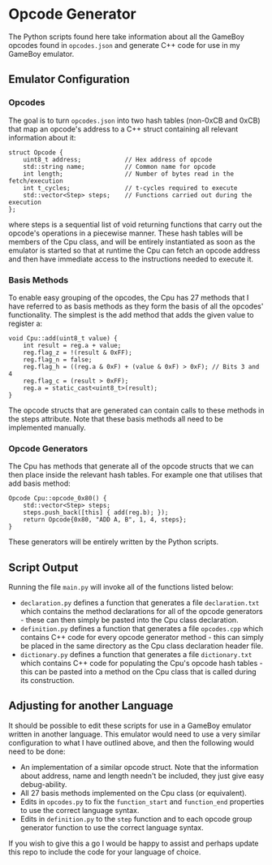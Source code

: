 # Opcode Generator
The Python scripts found here take information about all the GameBoy opcodes found in `opcodes.json` and generate C++ code for use in my GameBoy emulator.

## Emulator Configuration

### Opcodes
The goal is to turn `opcodes.json` into two hash tables (non-0xCB and 0xCB) that map an opcode's address to a C++ struct containing all relevant information about it:
```
struct Opcode {
    uint8_t address;            // Hex address of opcode
    std::string name;           // Common name for opcode
    int length;                 // Number of bytes read in the fetch/execution
    int t_cycles;               // t-cycles required to execute
    std::vector<Step> steps;    // Functions carried out during the execution
};
```
where steps is a sequential list of void returning functions that carry out the opcode's operations in a piecewise manner. These hash tables will be members of the Cpu class, and will be entirely instantiated as soon as the emulator is started so that at runtime the Cpu can fetch an opcode address and then have immediate access to the instructions needed to execute it.

### Basis Methods
To enable easy grouping of the opcodes, the Cpu has 27 methods that I have referred to as basis methods as they form the basis of all the opcodes' functionality. The simplest is the add method that adds the given value to register a:
```
void Cpu::add(uint8_t value) {
    int result = reg.a + value;
    reg.flag_z = !(result & 0xFF);
    reg.flag_n = false;
    reg.flag_h = ((reg.a & 0xF) + (value & 0xF) > 0xF); // Bits 3 and 4
    reg.flag_c = (result > 0xFF);
    reg.a = static_cast<uint8_t>(result);
}
```
The opcode structs that are generated can contain calls to these methods in the steps attribute. Note that these basis methods all need to be implemented manually.

### Opcode Generators
The Cpu has methods that generate all of the opcode structs that we can then place inside the relevant hash tables. For example one that utilises that add basis method:
```
Opcode Cpu::opcode_0x80() {
    std::vector<Step> steps;
    steps.push_back([this] { add(reg.b); });
    return Opcode{0x80, "ADD A, B", 1, 4, steps};
}
```
These generators will be entirely written by the Python scripts.

## Script Output
Running the file `main.py` will invoke all of the functions listed below:
- `declaration.py` defines a function that generates a file `declaration.txt` which contains the method declarations for all of the opcode generators - these can then simply be pasted into the Cpu class declaration.
- `definition.py` defines a function that generates a file `opcodes.cpp` which contains C++ code for every opcode generator method - this can simply be placed in the same directory as the Cpu class declaration header file.
- `dictionary.py` defines a function that generates a file `dictionary.txt` which contains C++ code for populating the Cpu's opcode hash tables - this can be pasted into a method on the Cpu class that is called during its construction.

## Adjusting for another Language
It should be possible to edit these scripts for use in a GameBoy emulator written in another language. This emulator would need to use a very similar configuration to what I have outlined above, and then the following would need to be done:
- An implementation of a similar opcode struct. Note that the information about address, name and length needn't be included, they just give easy debug-ability.
- All 27 basis methods implemented on the Cpu class (or equivalent).
- Edits in `opcodes.py` to fix the `function_start` and `function_end` properties to use the correct language syntax.
- Edits in `definition.py` to the `step` function and to each opcode group generator function to use the correct language syntax.

If you wish to give this a go I would be happy to assist and perhaps update this repo to include the code for your language of choice.